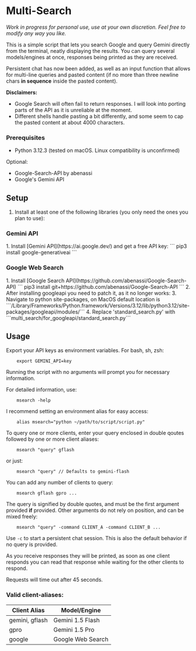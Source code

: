 <h1>Multi-Search</h1>

_Work in progress for personal use, use at your own discretion. Feel free to modify any way you like._

This is a simple script that lets you search Google and query Gemini directly from the terminal, neatly displaying the results. You can query several models/engines at once, responses being printed as they are received.

Persistent chat has now been added, as well as an input function that allows for multi-line queries 
and pasted content (if no more than three newline chars **in sequence** inside the pasted content). 

**Disclaimers:** 
- Google Search will often fail to return responses. I will look into porting parts of the API as it is unreliable at the 
moment.
- Different shells handle pasting a bit differently, and some seem to cap the pasted content at about 4000 characters.

### Prerequisites
- Python 3.12.3 (tested on macOS. Linux compatibility is unconfirmed)

Optional:
- Google-Search-API by abenassi 
- Google's Gemini API 

<h2>Setup</h2>

1. Install at least one of the following libraries (you only need the ones you plan to use):

<h3>Gemini API</h3>
1. Install [Gemini API](https://ai.google.dev/) and get a free API key:
``` 
    pip3 install google-generativeai
```

<h3>Google Web Search</h3>
1. Install [Google Search API](https://github.com/abenassi/Google-Search-API)
```
    pip3 install git+https://github.com/abenassi/Google-Search-API
```
2. After installing googleapi you need to patch it, as it no longer works:
3. Navigate to python site-packages, on MacOS default location is ```/Library/Frameworks/Python.framework/Versions/3.12/lib/python3.12/site-packages/googleapi/modules/```
4. Replace 'standard_search.py' with ```multi_search/for_googleapi/standard_search.py```

<h2>Usage</h2>

Export your API keys as environment variables. For bash, sh, zsh:
```
    export GEMINI_API=key
```

Running the script with no arguments will prompt you for necessary information.

For detailed information, use:
```
    msearch -help
```

I recommend setting an environment alias for easy access: 
```
    alias msearch="python ~/path/to/script/script.py"
```

To query one or more clients, enter your query enclosed in double qoutes
followed by one or more client aliases:
```
    msearch "query" gflash
```
or just:
```
    msearch "query" // Defaults to gemini-flash
```

You can add any number of clients to query:
```
    msearch gflash gpro ...
```

The query is signified by double quotes, and must be the first argument provided **if** provided. Other arguments do not rely on position, and can be mixed freely:
```
    msearch "query" -command CLIENT_A -command CLIENT_B ...
```

Use `-c` to start a persistent chat session.  This is also the default behavior if no query is provided.

As you receive responses they will be printed, as soon as one client responds you can read that response while waiting for the other clients to respond.

Requests will time out after 45 seconds.

### Valid client-aliases:

Client Alias | Model/Engine
-|-
gemini, gflash | Gemini 1.5 Flash
gpro         | Gemini 1.5 Pro
google       | Google Web Search

